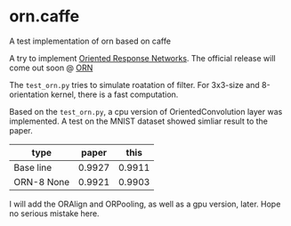 # orn.caffe
A test implementation of orn based on caffe

A try to implement [Oriented Response Networks](https://arxiv.org/abs/1701.01833). The official release will come out soon @ [ORN](https://zhouyanzhao.github.io/ORN/)

The `test_orn.py` tries to simulate roatation of filter. For 3x3-size and 8-orientation kernel, there is a fast computation.

Based on the `test_orn.py`, a cpu version of OrientedConvolution layer was implemented. A test on the MNIST dataset showed simliar result to the paper.

 type | paper | this 
--- | --- | ---
 Base line | 0.9927 | 0.9911 
 ORN-8 None | 0.9921 | 0.9903 
 
 
I will add the ORAlign and ORPooling, as well as a gpu version, later. Hope no serious mistake here.
